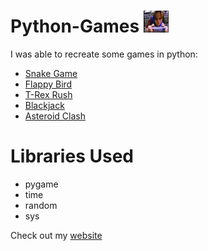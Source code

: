 # Python-Games <img src="/Resources/game.gif" width="40" height="35"/>

I was able to recreate some games in python:

- [Snake Game](https://github.com/preetparmar/Python-Games/tree/master/Snake-Game)
- [Flappy Bird](https://github.com/preetparmar/Python-Games/tree/master/Flappy-Bird)
- [T-Rex Rush](https://github.com/preetparmar/Python-Games/tree/master/TRex-Rush)
- [Blackjack](https://github.com/preetparmar/Python-Games/tree/master/Blackjack)
- [Asteroid Clash](https://github.com/preetparmar/Python-Games/tree/master/Asteroid%20Clash)

# Libraries Used

- pygame
- time
- random
- sys

Check out my [website](https://preetparmar.com/)
